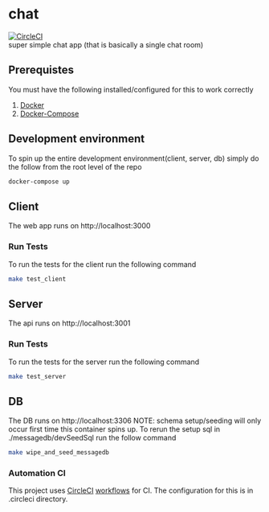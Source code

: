 # chat 
[![CircleCI](https://circleci.com/gh/austin1237/chat.svg?style=svg)](https://circleci.com/gh/austin1237/chat)<br />
super simple chat app (that is basically a single chat room)

## Prerequistes
You must have the following installed/configured for this to work correctly<br />
1. [Docker](https://www.docker.com/community-edition)
2. [Docker-Compose](https://docs.docker.com/compose/)


## Development environment
To spin up the entire development environment(client, server, db) simply do the follow from the root level of the repo
```bash
docker-compose up
```

## Client
The web app runs on http://localhost:3000 

### Run Tests
To run the tests for the client run the following command
```bash
make test_client
```

## Server
The api runs on http://localhost:3001
### Run Tests
To run the tests for the server run the following command
```bash
make test_server
```

## DB
The DB runs on http://localhost:3306
NOTE: schema setup/seeding will  only occur first time this container spins up. To rerun the setup sql in ./messagedb/devSeedSql run the follow command
```bash
make wipe_and_seed_messagedb
```



### Automation CI
This project uses [CircleCI](https://circleci.com/) [workflows](https://circleci.com/docs/2.0/workflows/) for CI. The configuration for this is in .circleci directory.

